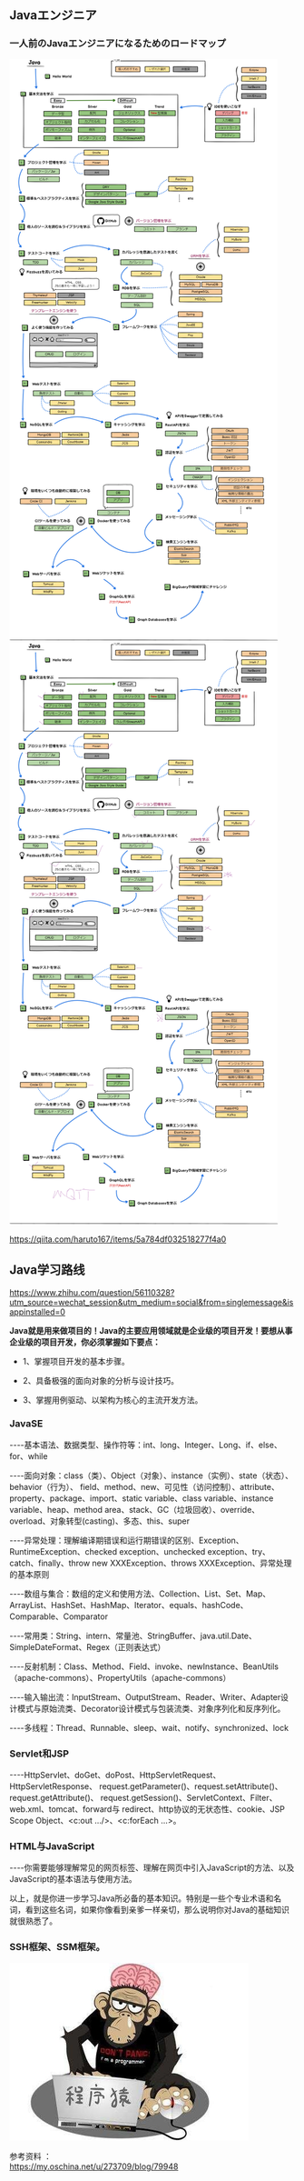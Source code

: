 ## Javaエンジニア

### 一人前のJavaエンジニアになるためのロードマップ  

![インストール1](https://github.com/wangdl000/study/blob/master/00_Java%E4%BA%8B%E5%89%8D/resource_way/01_way1.png)  
![インストール1](https://github.com/wangdl000/study/blob/master/00_Java%E4%BA%8B%E5%89%8D/resource_way/01_way2.png)  

https://qiita.com/haruto167/items/5a784df032518277f4a0   

## Java学习路线  

https://www.zhihu.com/question/56110328?utm_source=wechat_session&utm_medium=social&from=singlemessage&isappinstalled=0   

**Java就是用来做项目的！Java的主要应用领域就是企业级的项目开发！要想从事企业级的项目开发，你必须掌握如下要点：**  
  - 1、掌握项目开发的基本步骤。  

  - 2、具备极强的面向对象的分析与设计技巧。  

  - 3、掌握用例驱动、以架构为核心的主流开发方法。  

### JavaSE  
 
----基本语法、数据类型、操作符等：int、long、Integer、Long、if、else、for、while  

----面向对象：class（类）、Object（对象）、instance（实例）、state（状态）、behavior（行为）、 field、method、new、可见性（访问控制）、attribute、property、package、import、static variable、class variable、instance variable、heap、method area、stack、GC（垃圾回收）、override、overload、对象转型(casting)、多态、this、super  

----异常处理：理解编译期错误和运行期错误的区别、Exception、RuntimeException、checked exception、unchecked exception、try、catch、finally、throw new XXXException、throws XXXException、异常处理的基本原则  

----数组与集合：数组的定义和使用方法、Collection、List、Set、Map、ArrayList、HashSet、HashMap、Iterator、equals、hashCode、Comparable、Comparator  

----常用类：String、intern、常量池、StringBuffer、java.util.Date、SimpleDateFormat、Regex（正则表达式）  

----反射机制：Class、Method、Field、invoke、newInstance、BeanUtils（apache-commons）、PropertyUtils（apache-commons）  

----输入输出流：InputStream、OutputStream、Reader、Writer、Adapter设计模式与原始流类、Decorator设计模式与包装流类、对象序列化和反序列化。  

----多线程：Thread、Runnable、sleep、wait、notify、synchronized、lock  

### Servlet和JSP  
----HttpServlet、doGet、doPost、HttpServletRequest、HttpServletResponse、 request.getParameter()、request.setAttribute()、request.getAttribute()、 request.getSession()、ServletContext、Filter、web.xml、tomcat、forward与 redirect、http协议的无状态性、cookie、JSP Scope Object、<c:out …/>、<c:forEach …>。 

### HTML与JavaScript  
----你需要能够理解常见的网页标签、理解在网页中引入JavaScript的方法、以及JavaScript的基本语法与使用方法。  

以上，就是你进一步学习Java所必备的基本知识。特别是一些个专业术语和名词，看到这些名词，如果你像看到亲爹一样亲切，那么说明你对Java的基础知识就很熟悉了。  

### SSH框架、SSM框架。  


![インストール1](https://github.com/wangdl000/study/blob/master/00_Java%E4%BA%8B%E5%89%8D/resource_way/programer.PNG)   


参考资料 ：  
https://my.oschina.net/u/273709/blog/79948
